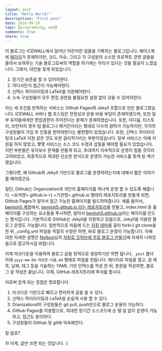 ```yaml
---
layout: post
title: "Hello World!"
descripttion: "First post"
date: 2016-09-19
tags: [programming, web]
comments: true
share: true
---
```


이 블로그는 ICEWALL에서 일어난 이런저런 일들을 기록하는 블로그입니다. 페이스북에 [페이지](https://www.facebook.com/icewall.hyu)가 존재하지만, 코드, 이슈, 그리고 각 구성원의 소소한 프로젝트 관련 글들을 올려서 보여주는 기술 블로그로써의 역할을 하기에는 무리가 있다는 것을 절실히 느꼈습니다. 그래서, 대안을 찾게 되었습니다.

1. 장기간 보존을 할 수 있어야한다.
2. 어디서든지 접근이 가능해야한다.
3. 신텍스 하이라이팅과 LaTeX를 지원해야한다.
4. 소속 구성원들이 모두 편집 권한을 불필요한 설정 없이 갖을 수 있어야한다.

라는 세 조건을 만족하는 서비스는 Github Pages와 Jekyll 조합으로 만든 블로그였습니다. ICEWALL 서버나 웹 호스팅은 안정성과 운용 비용 부담이 존재하였으며, 또한 일부 유저들에게만 편집권한이 주어진다는 문제가 존재하였습니다. 또한, 미디움, 티스토리, 브런치의 경우 팀 블로그나 매거진이라는 형태로 다수의 참여가 가능하지만, 각각의 구성원들이 가입 후 인증을 받아야한다는 불편함이 있었습니다. 또한, 신텍스 하이라이팅과 LaTeX 지원 같은 것도 또한 걸리적거리는 부분이었습니다. 일부 서비스는 아예 지원을 하지 않았고, 몇몇 서비스는 소스 코드 수정과 삽질을 해야할 필요가 있었습니다. 이런 부분들은 유지보수 문제를 만들게 되고, 후대까지 지속적으로 운영이 힘들 것이라 고려되었고, 최종적으로 최대한 단순한 방식으로 운영이 가능한 서비스를 찾게 된 계기였습니다.

그렇다면, 왜 Github와 Jekyll 기반으로 블로그를 운영하려는지에 대해서 짧은 이야기를 해야겠군요.

일단, Github는 Organization과 개인의 홈페이지를 하나씩 운영 할 수 있도록 해줍니다. <유저명>.github.io 나 <기관명>.github.io 형태의 레포지토리를 만들게 되면, Github Pages가 알아서 접근 가능한 홈페이지를 빌드하여줍니다. 예를 들어서, [benjioh5 계정](https://github.com/benjioh5)에서, [benjioh5.github.io 라는 레포지토리](https://github.com/benjioh5/benjioh5.github.io)를 만들고, index.html 등 홈페이지를 구성하는 요소들을 푸시하면, 알아서 [benjioh5.github.io](benjioh5.github.io)라는 페이지를 만드는 형식입니다. 기본적으로 GitHub는 Jekyll을 지원하고 있음으로, Jekyll을 이용한 블로그 운영도 가능합니다. 일반적으로 마음에 드는 [지킬 테마](http://jekyllthemes.org/)를 골라 fork나 git clone을 한 뒤 _config.yml 파일을 적절히 수정만 하면, 바로 블로그 운영이 가능합니다. 이에 대한 자세한 설명은 [Nolboo](nolboo.kim/)님의 [지킬로 깃허브에 무료 블로그 만들기](https://nolboo.kim/blog/2013/10/15/free-blog-with-github-jekyll/)에 자세히 나와있음으로 참고하시길 바랍니다.

이제 마크다운을 이용하여 블로그 글을 정적으로 생성하기만 하면 됩니다. `_post` 폴더 아래 `yyyy-mm-dd-적당한-이름.md` 형태로 파일을 만듭니다. 에디터로 파일을 열고, 글 제목, 날짜, 태그 등을 기술하는 YAML 기반 인덱스를 작성 한 뒤, 본문을 작성하면, 블로그 글 작성은 끝납니다. 이제, GitHub 레포지토리에 푸쉬를 합시다. 

이로써 얻게 되는 장점은 명료합니다.

1. 마크다운 기반으로 빠르고 편리하게 글을 쓸 수 있다.
2. 신텍스 하이라이팅과 LaTeX을 손쉽게 사용 할 수 있다.
3. Oranizationd의 구성원들은 git pull, push만으로 블로그 운용이 가능하다.
4. Github Pages를 이용함으로, 최대한 장기간 소스코드에 손 댈 일 없이 운영이 가능하고, 접근도 용이하다.
5. 구성원들이 GitHub 및 git에 익숙해진다.

참 쉽죠?

자 이제, 글만 쓰면 되는 것입니다. :)
